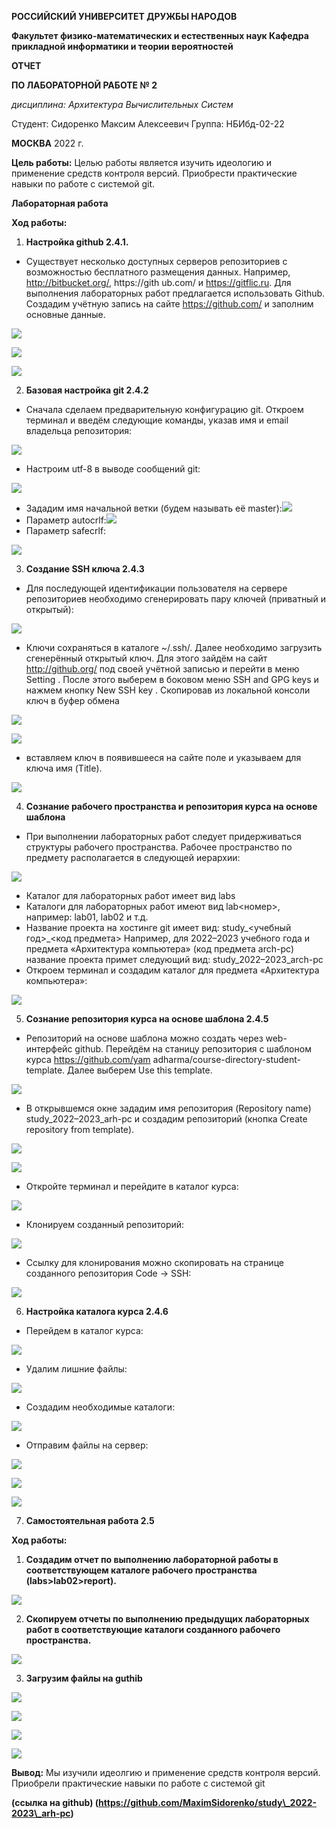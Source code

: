 ﻿**РОССИЙСКИЙ УНИВЕРСИТЕТ ДРУЖБЫ НАРОДОВ** 

**Факультет физико-математических и естественных наук Кафедра прикладной информатики и теории вероятностей** 

**ОТЧЕТ**  

**ПО ЛАБОРАТОРНОЙ РАБОТЕ № 2** 

*дисциплина: Архитектура Вычислительных Систем* 

Студент: Сидоренко Максим Алексеевич         Группа:    НБИбд-02-22         

**МОСКВА** 2022  г. 

**Цель работы:** Целью работы является изучить идеологию и применение средств контроля версий. Приобрести практические навыки по работе с системой git. 

**Лабораторная работа** 

**Ход работы:**  

1) **Настройка github 2.4.1.** 
- Существует несколько доступных серверов репозиториев с возможностью бесплатного размещения данных. Например, http://bitbucket.org/, https://gith ub.com/ и https://gitflic.ru. Для выполнения лабораторных работ предлагается использовать Github. Создадим учётную запись на сайте https://github.com/ и заполним основные данные.

![](/home/masidorenko/Загрузки/Aspose.Words.e1418233-c165-4ac9-9161-97f4801920ec.001.png)

![](/home/masidorenko/Загрузки/Aspose.Words.e1418233-c165-4ac9-9161-97f4801920ec.002.jpeg)

![](/home/masidorenko/Загрузки/Aspose.Words.e1418233-c165-4ac9-9161-97f4801920ec.003.jpeg)

2) **Базовая настройка git 2.4.2** 
- Сначала сделаем предварительную конфигурацию git. Откроем терминал и введём следующие команды, указав имя и email владельца репозитория:

![](/home/masidorenko/Загрузки/Aspose.Words.e1418233-c165-4ac9-9161-97f4801920ec.004.png)

- Настроим utf-8 в выводе сообщений git:

![](/home/masidorenko/Загрузки/Aspose.Words.e1418233-c165-4ac9-9161-97f4801920ec.005.png)

- Зададим имя начальной ветки (будем называть её master):![](/home/masidorenko/Загрузки/Aspose.Words.e1418233-c165-4ac9-9161-97f4801920ec.006.png)
- Параметр autocrlf:![](/home/masidorenko/Загрузки/Aspose.Words.e1418233-c165-4ac9-9161-97f4801920ec.007.png)
- Параметр safecrlf:

![](/home/masidorenko/Загрузки/Aspose.Words.e1418233-c165-4ac9-9161-97f4801920ec.008.png)

3) **Создание SSH ключа 2.4.3** 
- Для последующей идентификации пользователя на сервере репозиториев необходимо сгенерировать пару ключей (приватный и открытый): 

![](/home/masidorenko/Загрузки/Aspose.Words.e1418233-c165-4ac9-9161-97f4801920ec.009.jpeg)

- Ключи сохраняться в каталоге ~/.ssh/. Далее необходимо загрузить сгенерённый открытый ключ. Для этого зайдём на сайт http://github.org/ под своей учётной записью и перейти в меню Setting . После этого выберем в боковом меню SSH and GPG keys и нажмем кнопку New SSH key . Скопировав из локальной консоли ключ в буфер обмена

![](/home/masidorenko/Загрузки/Aspose.Words.e1418233-c165-4ac9-9161-97f4801920ec.010.jpeg)

![](/home/masidorenko/Загрузки/Aspose.Words.e1418233-c165-4ac9-9161-97f4801920ec.011.png)

- вставляем ключ в появившееся на сайте поле и указываем для ключа имя (Title).

![](/home/masidorenko/Загрузки/Aspose.Words.e1418233-c165-4ac9-9161-97f4801920ec.012.jpeg)

4) **Сознание рабочего пространства и репозитория курса на основе шаблона** 
- При выполнении лабораторных работ следует придерживаться структуры рабочего пространства. Рабочее пространство по предмету располагается в следующей иерархии:

![](/home/masidorenko/Загрузки/Aspose.Words.e1418233-c165-4ac9-9161-97f4801920ec.013.png)

- Каталог для лабораторных работ имеет вид labs 
- Каталоги для лабораторных работ имеют вид lab<номер>, например: lab01, lab02 и т.д. 
- Название проекта на хостинге git имеет вид: study\_<учебный год>\_<код предмета> Например, для 2022–2023 учебного года и предмета «Архитектура компьютера» (код предмета arch-pc) название проекта примет следующий вид: study\_2022–2023\_arch-pc  
- Откроем терминал и создадим каталог для предмета «Архитектура компьютера»: 

![](/home/masidorenko/Загрузки/Aspose.Words.e1418233-c165-4ac9-9161-97f4801920ec.014.png)

5) **Сознание репозитория курса на основе шаблона 2.4.5** 
- Репозиторий на основе шаблона можно создать через web- интерфейс github. Перейдём на станицу репозитория с шаблоном курса https://github.com/yam adharma/course-directory-student- template. Далее выберем Use this template.

![](/home/masidorenko/Загрузки/Aspose.Words.e1418233-c165-4ac9-9161-97f4801920ec.015.jpeg)

- В открывшемся окне зададим имя репозитория (Repository name) study\_2022–2023\_arh-pc и создадим репозиторий (кнопка Create repository from template).

![](/home/masidorenko/Загрузки/Aspose.Words.e1418233-c165-4ac9-9161-97f4801920ec.016.jpeg)

![](/home/masidorenko/Загрузки/Aspose.Words.e1418233-c165-4ac9-9161-97f4801920ec.017.jpeg)

- Откройте терминал и перейдите в каталог курса:

![](/home/masidorenko/Загрузки/Aspose.Words.e1418233-c165-4ac9-9161-97f4801920ec.018.png)

- Клонируем созданный репозиторий:

![](/home/masidorenko/Загрузки/Aspose.Words.e1418233-c165-4ac9-9161-97f4801920ec.019.png)

- Ссылку для клонирования можно скопировать на странице созданного репозитория Code -> SSH:

![](/home/masidorenko/Загрузки/Aspose.Words.e1418233-c165-4ac9-9161-97f4801920ec.020.png)

6) **Настройка каталога курса 2.4.6** 
- Перейдем в каталог курса:

![](/home/masidorenko/Загрузки/Aspose.Words.e1418233-c165-4ac9-9161-97f4801920ec.021.png)

- Удалим лишние файлы:

![](/home/masidorenko/Загрузки/Aspose.Words.e1418233-c165-4ac9-9161-97f4801920ec.022.png)

- Создадим необходимые каталоги:

![](/home/masidorenko/Загрузки/Aspose.Words.e1418233-c165-4ac9-9161-97f4801920ec.023.png)

- Отправим файлы на сервер: 

![](/home/masidorenko/Загрузки/Aspose.Words.e1418233-c165-4ac9-9161-97f4801920ec.024.jpeg)

![](/home/masidorenko/Загрузки/Aspose.Words.e1418233-c165-4ac9-9161-97f4801920ec.025.png)

![](/home/masidorenko/Загрузки/Aspose.Words.e1418233-c165-4ac9-9161-97f4801920ec.026.jpeg)

7) **Самостоятельная работа 2.5** 

**Ход работы:**

1. **Cоздадим отчет по выполнению лабораторной работы в соответствующем каталоге рабочего пространства (labs>lab02>report).**

![](/home/masidorenko/Загрузки/Aspose.Words.e1418233-c165-4ac9-9161-97f4801920ec.027.jpeg)

2. **Скопируем отчеты по выполнению предыдущих лабораторных работ в соответствующие каталоги созданного рабочего пространства.**

![](/home/masidorenko/Загрузки/Aspose.Words.e1418233-c165-4ac9-9161-97f4801920ec.028.png)

3. **Загрузим файлы на guthib**

![](/home/masidorenko/Загрузки/Aspose.Words.e1418233-c165-4ac9-9161-97f4801920ec.029.jpeg)

![](/home/masidorenko/Загрузки/Aspose.Words.e1418233-c165-4ac9-9161-97f4801920ec.030.jpeg)

![](/home/masidorenko/Загрузки/Aspose.Words.e1418233-c165-4ac9-9161-97f4801920ec.031.jpeg)

![](/home/masidorenko/Загрузки/Aspose.Words.e1418233-c165-4ac9-9161-97f4801920ec.032.jpeg)

**Вывод:** Мы изучили идеолгию и применение средств контроля версий. Приобрели практические навыки по работе с системой git 

**(ссылка на github)  (https://github.com/MaximSidorenko/study\_2022-2023\_arh-pc)** 
